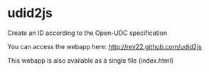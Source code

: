udid2js
=======

Create an ID according to the Open-UDC specification

You can access the webapp here: http://rev22.github.com/udid2js

This webapp is also available as a single file (index.html)

